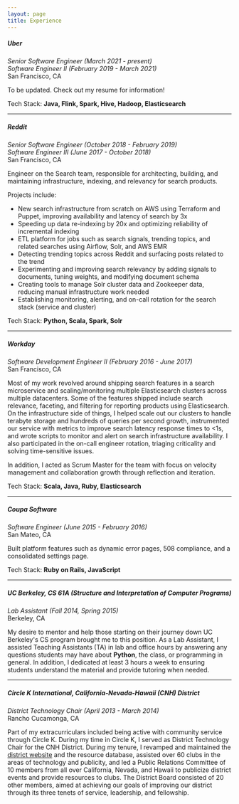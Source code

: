 ```yaml
---
layout: page
title: Experience
---
```


##### Uber
*Senior Software Engineer (March 2021 - present)*<br />
*Software Engineer II (February 2019 - March 2021)*<br />
San Francisco, CA

To be updated. Check out my resume for information!

Tech Stack: **Java, Flink, Spark, Hive, Hadoop, Elasticsearch**

<hr>

##### Reddit
*Senior Software Engineer (October 2018 - February 2019)*<br />
*Software Engineer III (June 2017 - October 2018)*<br />
San Francisco, CA

Engineer on the Search team, responsible for architecting, building, and maintaining infrastructure, indexing, and relevancy for search products.

Projects include:
- New search infrastructure from scratch on AWS using Terraform and Puppet, improving availability and latency of search by 3x
- Speeding up data re-indexing by 20x and optimizing reliability of incremental indexing
- ETL platform for jobs such as search signals, trending topics, and related searches using Airflow, Solr, and AWS EMR
- Detecting trending topics across Reddit and surfacing posts related to the trend
- Experimenting and improving search relevancy by adding signals to documents, tuning weights, and modifying document schema
- Creating tools to manage Solr cluster data and Zookeeper data, reducing manual infrastructure work needed
- Establishing monitoring, alerting, and on-call rotation for the search stack (service and cluster)

Tech Stack: **Python, Scala, Spark, Solr**

<hr>

##### Workday
*Software Development Engineer II (February 2016 - June 2017)*<br />
San Francisco, CA

Most of my work revolved around shipping search features in a search microservice and scaling/monitoring multiple Elasticsearch clusters across multiple datacenters. Some of the features shipped include search relevance, faceting, and filtering for reporting products using Elasticsearch. On the infrastructure side of things, I helped scale out our clusters to handle terabyte storage and hundreds of queries per second growth, instrumented our service with metrics to improve search latency response times to <1s, and wrote scripts to monitor and alert on search infrastructure availability. I also participated in the on-call engineer rotation, triaging criticality and solving time-sensitive issues.

In addition, I acted as Scrum Master for the team with focus on velocity management and collaboration growth through reflection and iteration.

Tech Stack: **Scala, Java, Ruby, Elasticsearch**

<hr>

##### Coupa Software
*Software Engineer (June 2015 - February 2016)*<br />
San Mateo, CA

Built platform features such as dynamic error pages, 508 compliance, and a consolidated settings page.

Tech Stack: **Ruby on Rails, JavaScript**

<hr>

##### UC Berkeley, CS 61A (Structure and Interpretation of Computer Programs)
*Lab Assistant (Fall 2014, Spring 2015)*<br />
Berkeley, CA

My desire to mentor and help those starting on their journey down UC Berkeley's CS program brought me to this position. As a Lab Assistant, I assisted Teaching Assistants (TA) in lab and office hours by answering any questions students may have about **Python**, the class, or programming in general. In addition, I dedicated at least 3 hours a week to ensuring students understand the material and provide tutoring when needed.

<hr>

##### Circle K International, California-Nevada-Hawaii (CNH) District
*District Technology Chair (April 2013 - March 2014)*<br />
Rancho Cucamonga, CA

Part of my extracurriculars included being active with community service through Circle K. During my time in Circle K, I served as District Technology Chair for the CNH District. During my tenure, I revamped and maintained the [district website](www.cnhcirclek.org) and the resource database, assisted over 60 clubs in the areas of technology and publicity, and led a Public Relations Committee of 10 members from all over California, Nevada, and Hawaii to publicize district events and provide resources to clubs. The District Board consisted of 20 other members, aimed at achieving our goals of improving our district through its three tenets of service, leadership, and fellowship.
